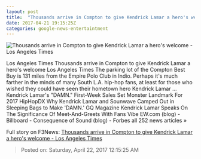 ```yaml
---
layout: post
title:  "Thousands arrive in Compton to give Kendrick Lamar a hero's welcome - Los Angeles Times"
date: 2017-04-21 19:15:25Z
categories: google-news-entertaintment
---
```


![Thousands arrive in Compton to give Kendrick Lamar a hero's welcome - Los Angeles Times](http://www.trbimg.com/img-58fa5a53/turbine/la-et-ms-kendrick-lamar-compton-20170420)

Los Angeles Times Thousands arrive in Compton to give Kendrick Lamar a hero's welcome Los Angeles Times The parking lot of the Compton Best Buy is 131 miles from the Empire Polo Club in Indio. Perhaps it's much farther in the minds of many South L.A. hip-hop fans, at least for those who wished they could have seen their hometown hero Kendrick Lamar ... Kendrick Lamar's "DAMN." First-Week Sales Set Monster Landmark For 2017 HipHopDX Why Kendrick Lamar and Sounwave Camped Out in Sleeping Bags to Make 'DAMN.' GQ Magazine Kendrick Lamar Speaks On The Significance Of Meet-And-Greets With Fans Vibe EW.com (blog) - Billboard - Consequence of Sound (blog) - Forbes all 252 news articles »


Full story on F3News: [Thousands arrive in Compton to give Kendrick Lamar a hero's welcome - Los Angeles Times](http://www.f3nws.com/n/UGrsdB)

> Posted on: Saturday, April 22, 2017 12:15:25 AM
